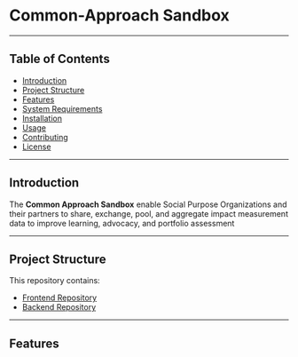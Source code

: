 # Common-Approach Sandbox

---
## Table of Contents

- [Introduction](#introduction)
- [Project Structure](#project-structure)
- [Features](#features)
- [System Requirements](#system-requirements)
- [Installation](#installation)
- [Usage](#usage)
- [Contributing](#contributing)
- [License](#license)

---

## Introduction

The **Common Approach Sandbox** enable Social Purpose Organizations and their partners to share, exchange, pool, and aggregate impact measurement data to improve learning, advocacy, and portfolio assessment

---

## Project Structure
This repository contains:
- [Frontend Repository](/frontend)
- [Backend Repository](/backend)
---

## Features
